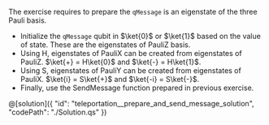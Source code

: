The exercise requires to prepare the `qMessage` is an eigenstate of the three Pauli basis.

- Initialize the `qMessage` qubit in $\ket{0}$ or $\ket{1}$ based on the value of state. These are the eigenstates of PauliZ basis.
- Using H, eigenstates of PauliX can be created from eigenstates of PauliZ. $\ket{+} = H\ket{0}$ and $\ket{-} = H\ket{1}$.
- Using S, eigenstates of PauliY can be created from eigenstates of PauliX. $\ket{i} = S\ket{+}$ and $\ket{-i} = S\ket{-}$.
- Finally, use the SendMessage function prepared in previous exercise. 

@[solution]({
    "id": "teleportation__prepare_and_send_message_solution",
    "codePath": "./Solution.qs"
})